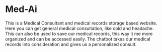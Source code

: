 # Med-Ai
This is a Medical Consultant and medical records storage based website. Here you can get general medical consultation, like cold and headache. This can also be used to save our medical records, this way it me more organized and can be accessed easily. The chatbot takes our medical records into consideration and gives us a personalized consult. 
